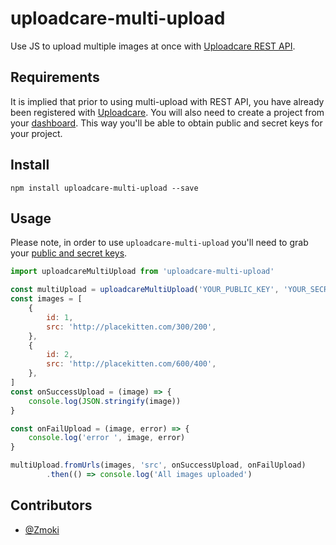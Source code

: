 # uploadcare-multi-upload

Use JS to upload multiple images at once with
[Uploadcare REST API](https://uploadcare.com/documentation/rest/).

## Requirements

It is implied that prior to using multi-upload with REST API,
you have already been registered with [Uploadcare](https://uploadcare.com).
You will also need to create a project from your
[dashboard](https://uploadcare.com/dashboard/). This way you'll
be able to obtain public and secret keys for your project.

## Install

```
npm install uploadcare-multi-upload --save
```

## Usage

Please note, in order to use `uploadcare-multi-upload` you'll need to
grab your [public and secret keys](https://uploadcare.com/documentation/keys/).

```javascript
import uploadcareMultiUpload from 'uploadcare-multi-upload'

const multiUpload = uploadcareMultiUpload('YOUR_PUBLIC_KEY', 'YOUR_SECRET_KEY')
const images = [
	{
		id: 1,
		src: 'http://placekitten.com/300/200',
	},
	{
		id: 2,
		src: 'http://placekitten.com/600/400',
	},
]
const onSuccessUpload = (image) => {
	console.log(JSON.stringify(image))
}

const onFailUpload = (image, error) => {
	console.log('error ', image, error)
}

multiUpload.fromUrls(images, 'src', onSuccessUpload, onFailUpload)
		.then(() => console.log('All images uploaded')
```

## Contributors

* [@Zmoki](https://github.com/Zmoki)
